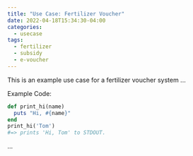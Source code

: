 ```yaml
---
title: "Use Case: Fertilizer Voucher"
date: 2022-04-18T15:34:30-04:00
categories:
  - usecase
tags:
  - fertilizer
  - subsidy
  - e-voucher
---
```


This is an example use case for a fertilizer voucher system
...

 Example Code:

 ```ruby
 def print_hi(name)
   puts "Hi, #{name}"
 end
 print_hi('Tom')
 #=> prints 'Hi, Tom' to STDOUT.
 ```

...
